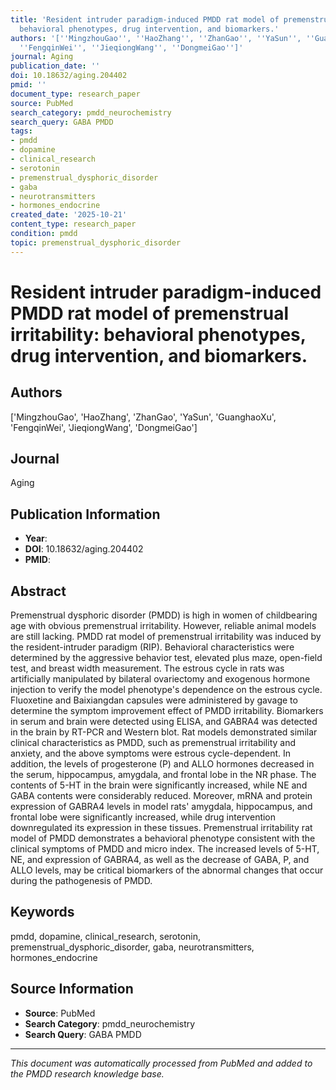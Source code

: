 ```yaml
---
title: 'Resident intruder paradigm-induced PMDD rat model of premenstrual irritability:
  behavioral phenotypes, drug intervention, and biomarkers.'
authors: '[''MingzhouGao'', ''HaoZhang'', ''ZhanGao'', ''YaSun'', ''GuanghaoXu'',
  ''FengqinWei'', ''JieqiongWang'', ''DongmeiGao'']'
journal: Aging
publication_date: ''
doi: 10.18632/aging.204402
pmid: ''
document_type: research_paper
source: PubMed
search_category: pmdd_neurochemistry
search_query: GABA PMDD
tags:
- pmdd
- dopamine
- clinical_research
- serotonin
- premenstrual_dysphoric_disorder
- gaba
- neurotransmitters
- hormones_endocrine
created_date: '2025-10-21'
content_type: research_paper
condition: pmdd
topic: premenstrual_dysphoric_disorder
---
```


# Resident intruder paradigm-induced PMDD rat model of premenstrual irritability: behavioral phenotypes, drug intervention, and biomarkers.

## Authors
['MingzhouGao', 'HaoZhang', 'ZhanGao', 'YaSun', 'GuanghaoXu', 'FengqinWei', 'JieqiongWang', 'DongmeiGao']

## Journal
Aging

## Publication Information
- **Year**: 
- **DOI**: 10.18632/aging.204402
- **PMID**: 

## Abstract
Premenstrual dysphoric disorder (PMDD) is high in women of childbearing age with obvious premenstrual irritability. However, reliable animal models are still lacking. PMDD rat model of premenstrual irritability was induced by the resident-intruder paradigm (RIP). Behavioral characteristics were determined by the aggressive behavior test, elevated plus maze, open-field test, and breast width measurement. The estrous cycle in rats was artificially manipulated by bilateral ovariectomy and exogenous hormone injection to verify the model phenotype's dependence on the estrous cycle. Fluoxetine and Baixiangdan capsules were administered by gavage to determine the symptom improvement effect of PMDD irritability. Biomarkers in serum and brain were detected using ELISA, and GABRA4 was detected in the brain by RT-PCR and Western blot. Rat models demonstrated similar clinical characteristics as PMDD, such as premenstrual irritability and anxiety, and the above symptoms were estrous cycle-dependent. In addition, the levels of progesterone (P) and ALLO hormones decreased in the serum, hippocampus, amygdala, and frontal lobe in the NR phase. The contents of 5-HT in the brain were significantly increased, while NE and GABA contents were considerably reduced. Moreover, mRNA and protein expression of GABRA4 levels in model rats' amygdala, hippocampus, and frontal lobe were significantly increased, while drug intervention downregulated its expression in these tissues. Premenstrual irritability rat model of PMDD demonstrates a behavioral phenotype consistent with the clinical symptoms of PMDD and micro index. The increased levels of 5-HT, NE, and expression of GABRA4, as well as the decrease of GABA, P, and ALLO levels, may be critical biomarkers of the abnormal changes that occur during the pathogenesis of PMDD.

## Keywords
pmdd, dopamine, clinical_research, serotonin, premenstrual_dysphoric_disorder, gaba, neurotransmitters, hormones_endocrine

## Source Information
- **Source**: PubMed
- **Search Category**: pmdd_neurochemistry
- **Search Query**: GABA PMDD

---
*This document was automatically processed from PubMed and added to the PMDD research knowledge base.*
